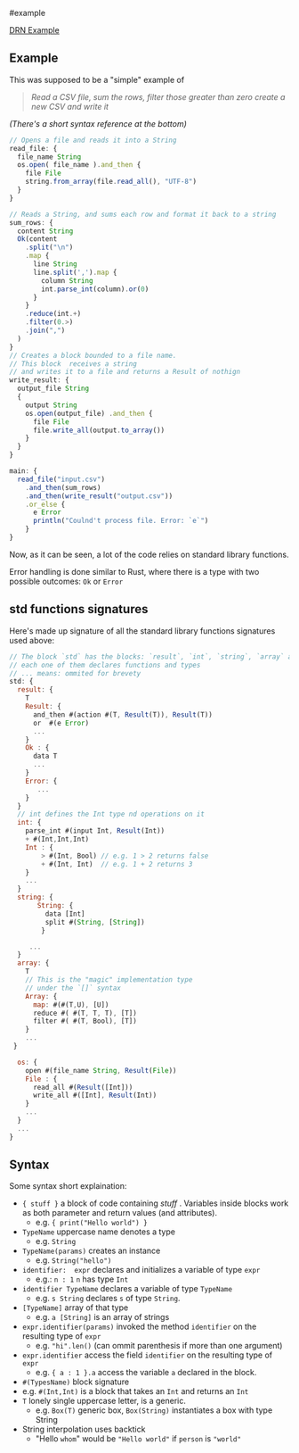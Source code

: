 #example

[DRN Example](https://www.reddit.com/r/ProgrammingLanguages/comments/1fey7qm/rate_my_syntax/)

## Example

This was supposed to be a "simple" example of

> *Read a CSV file, sum the rows, filter those greater than zero*
> *create a new CSV and write it*

_(There's a short syntax reference at the bottom)_

```js
// Opens a file and reads it into a String
read_file: {
  file_name String
  os.open( file_name ).and_then {
    file File
    string.from_array(file.read_all(), "UTF-8")
  }
}

// Reads a String, and sums each row and format it back to a string
sum_rows: {
  content String
  Ok(content
    .split("\n")
    .map {
      line String
      line.split(',').map {
        column String
        int.parse_int(column).or(0)
      }
    }
    .reduce(int.+)
    .filter(0.>)
    .join(",")
  )
}
// Creates a block bounded to a file name.
// This block  receives a string
// and writes it to a file and returns a Result of nothign
write_result: {
  output_file String
  {
    output String
    os.open(output_file) .and_then {
      file File
      file.write_all(output.to_array())
    }
  }
}

main: {
  read_file("input.csv")
    .and_then(sum_rows)
    .and_then(write_result("output.csv"))
    .or_else {
      e Error
      println("Coulnd't process file. Error: `e`")
    }
}

```


Now, as it can be seen, a lot of the code relies on standard library functions.

Error handling is done similar to Rust, where there is a type with two possible outcomes: `Ok` or `Error`

## std functions signatures

Here's made up signature of all the standard library functions signatures used above:

```javascript
// The block `std` has the blocks: `result`, `int`, `string`, `array` and  `os` in this example
// each one of them declares functions and types
// ... means: ommited for brevety
std: {
  result: {
    T
    Result: {
      and_then #(action #(T, Result(T)), Result(T))
      or  #(e Error)
      ...
    }
    Ok : {
      data T
      ...
    }
    Error: {
       ...
    }
  }
  // int defines the Int type nd operations on it
  int: {
    parse_int #(input Int, Result(Int))
    + #(Int,Int,Int)
    Int : {
        > #(Int, Bool) // e.g. 1 > 2 returns false
        + #(Int, Int)  // e.g. 1 + 2 returns 3
    }
    ...
  }
  string: {
       String: {
         data [Int]
         split #(String, [String])
        }

     ...
  }
  array: {
    T
    // This is the "magic" implementation type
    // under the `[]` syntax
    Array: {
      map: #(#(T,U), [U])
      reduce #( #(T, T, T), [T])
      filter #( #(T, Bool), [T])
    }
    ...
 }

  os: {
    open #(file_name String, Result(File))
    File : {
      read_all #(Result([Int]))
      write_all #([Int], Result(Int))
    }
    ...
  }
  ...
}
```


## Syntax

Some syntax short explaination:

- `{ stuff }` a block of code containing _stuff_ . Variables inside blocks work as both parameter and return values (and attributes).
  - e.g. `{ print("Hello world") }`
- `TypeName` uppercase name denotes a type
  - e.g. `String`
- `TypeName(params)` creates an instance
  - e.g. `String("hello")`
- `identifier:  expr`  declares and initializes a variable of type `expr`
  - e.g.: `n : 1` `n` has type `Int`
- `identifier TypeName` declares a variable of type `TypeName`
  - e.g. `s String` declares `s` of type `String`.
- `[TypeName]` array of that type
  - e.g. `a [String]` is an array of strings
- `expr.identifier(params)` invoked the method `identifier` on the resulting type of `expr`
  - e.g. `"hi".len()` (can ommit parenthesis if more than one argument)
- `expr.identifier` access the field `identifier` on the resulting type of `expr`
  -  e.g. `{ a : 1 }.a` access the variable `a` declared in the block.
-  `#(TypesName)` block signature
  -  e.g. `#(Int,Int)` is a block that takes an `Int` and returns an `Int`
- `T` lonely single uppercase letter, is a generic.
  - e.g. `Box(T)` generic box, `Box(String)` instantiates a box with type String
- String interpolation uses backtick
  - "Hello `whom`" would be `"Hello world"` if `person` is `"world"`

